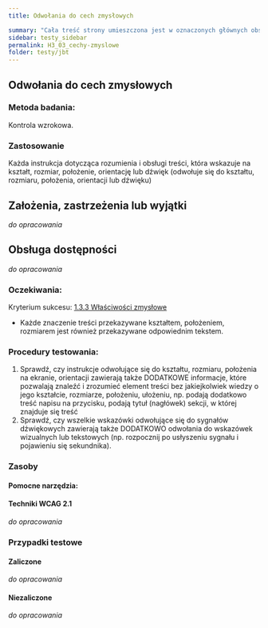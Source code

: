 ```yaml
---
title: Odwołania do cech zmysłowych

summary: "Cała treść strony umieszczona jest w oznaczonych głównych obszarach (punktach orientacyjnych)."
sidebar: testy_sidebar
permalink: H3_03_cechy-zmyslowe
folder: testy/jbt
---
```



## Odwołania do cech zmysłowych 

### Metoda badania: 
Kontrola wzrokowa.

### Zastosowanie
Każda instrukcja dotycząca rozumienia i obsługi treści, która wskazuje na kształt, rozmiar, położenie, orientację lub dźwięk (odwołuje się do kształtu, rozmiaru, położenia, orientacji lub dźwięku)

## Założenia, zastrzeżenia lub wyjątki
_do opracowania_

## Obsługa dostępności
_do opracowania_

### Oczekiwania:
Kryterium sukcesu: [1.3.3 Właściwości zmysłowe](https://wcag.lepszyweb.pl/#sensory-characteristics)
-	Każde znaczenie treści przekazywane kształtem, położeniem, rozmiarem jest również przekazywane odpowiednim tekstem. 

### Procedury testowania:
1.	Sprawdź, czy instrukcje odwołujące się do kształtu, rozmiaru, położenia na ekranie, orientacji zawierają także DODATKOWE informacje, które pozwalają znaleźć i zrozumieć element treści bez jakiejkolwiek wiedzy o jego kształcie, rozmiarze, położeniu, ułożeniu, np. podają dodatkowo treść napisu na przycisku, podają tytuł (nagłówek) sekcji, w której znajduje się treść  
2.	Sprawdź, czy wszelkie wskazówki odwołujące się do sygnałów dźwiękowych zawierają także DODATKOWO odwołania do wskazówek wizualnych lub tekstowych (np. rozpocznij po usłyszeniu sygnału i pojawieniu się sekundnika).


### Zasoby

#### Pomocne narzędzia:

#### Techniki WCAG 2.1
_do opracowania_

### Przypadki testowe

#### Zaliczone
_do opracowania_

#### Niezaliczone
_do opracowania_ 